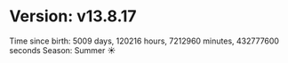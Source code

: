 # Version: v13.8.17
Time since birth: 5009 days, 120216 hours, 7212960 minutes, 432777600 seconds
Season: Summer ☀️
